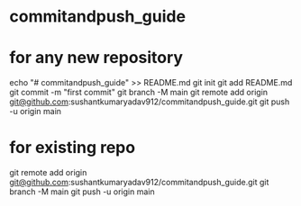 # commitandpush_guide

# for any new repository

echo "# commitandpush_guide" >> README.md
git init
git add README.md
git commit -m "first commit"
git branch -M main
git remote add origin git@github.com:sushantkumaryadav912/commitandpush_guide.git
git push -u origin main


# for existing repo

git remote add origin git@github.com:sushantkumaryadav912/commitandpush_guide.git
git branch -M main
git push -u origin main
